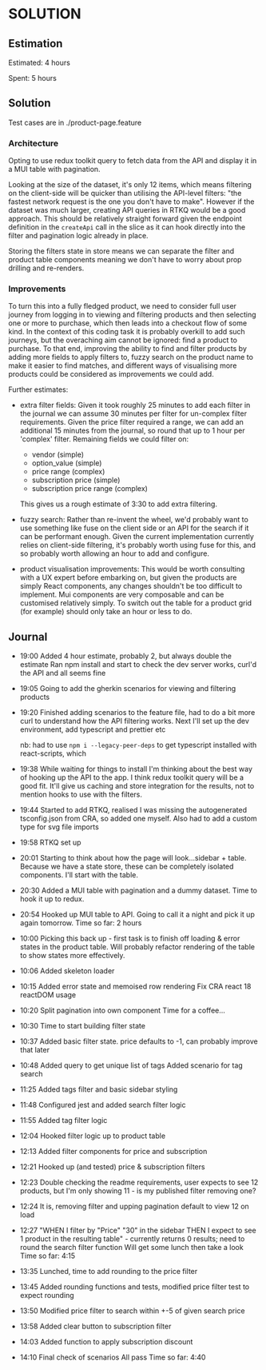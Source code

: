 # SOLUTION

## Estimation

Estimated: 4 hours

Spent: 5 hours

## Solution

Test cases are in ./product-page.feature

### Architecture

Opting to use redux toolkit query to fetch data from the API and display it in a MUI table with pagination.

Looking at the size of the dataset, it's only 12 items, which means filtering on the client-side will be quicker than utilising the API-level filters: "the fastest network request is the one you don't have to make". However if the dataset was much larger, creating API queries in RTKQ would be a good approach. This should be relatively straight forward given the endpoint definition in the `createApi` call in the slice as it can hook directly into the filter and pagination logic already in place.

Storing the filters state in store means we can separate the filter and product table components meaning we don't have to worry about prop drilling and re-renders.

### Improvements

To turn this into a fully fledged product, we need to consider full user journey from logging in to viewing and filtering products and then selecting one or more to purchase, which then leads into a checkout flow of some kind. In the context of this coding task it is probably overkill to add such journeys, but the overaching aim cannot be ignored: find a product to purchase. To that end, improving the ability to find and filter products by adding more fields to apply filters to, fuzzy search on the product name to make it easier to find matches, and different ways of visualising more products could be considered as improvements we could add.

Further estimates:

- extra filter fields:
  Given it took roughly 25 minutes to add each filter in the journal we can assume 30 minutes per filter for un-complex filter requirements. Given the price filter required a range, we can add an additional 15 minutes from the journal, so round that up to 1 hour per 'complex' filter.
  Remaining fields we could filter on:

  - vendor (simple)
  - option_value (simple)
  - price range (complex)
  - subscription price (simple)
  - subscription price range (complex)

  This gives us a rough estimate of 3:30 to add extra filtering.

- fuzzy search:
  Rather than re-invent the wheel, we'd probably want to use something like fuse on the client side or an API for the search if it can be performant enough. Given the current implementation currently relies on client-side filtering, it's probably worth using fuse for this, and so probably worth allowing an hour to add and configure.

- product visualisation improvements:
  This would be worth consulting with a UX expert before embarking on, but given the products are simply React components, any changes shouldn't be too difficult to implement. Mui components are very composable and can be customised relatively simply. To switch out the table for a product grid (for example) should only take an hour or less to do.

## Journal

- 19:00
  Added 4 hour estimate, probably 2, but always double the estimate
  Ran npm install and start to check the dev server works, curl'd the API and all seems fine

- 19:05
  Going to add the gherkin scenarios for viewing and filtering products

- 19:20
  Finished adding scenarios to the feature file, had to do a bit more curl to understand how the API filtering works.
  Next I'll set up the dev environment, add typescript and prettier etc

  nb: had to use `npm i --legacy-peer-deps` to get typescript installed with react-scripts, which

- 19:38
  While waiting for things to install I'm thinking about the best way of hooking up the API to the app. I think redux toolkit query will be a good fit. It'll give us caching and store integration for the results, not to mention hooks to use with the filters.

- 19:44
  Started to add RTKQ, realised I was missing the autogenerated tsconfig.json from CRA, so added one myself. Also had to add a custom type for svg file imports

- 19:58
  RTKQ set up

- 20:01
  Starting to think about how the page will look...sidebar + table. Because we have a state store, these can be completely isolated components. I'll start with the table.

- 20:30
  Added a MUI table with pagination and a dummy dataset. Time to hook it up to redux.

- 20:54
  Hooked up MUI table to API. Going to call it a night and pick it up again tomorrow.
  Time so far: 2 hours

- 10:00
  Picking this back up - first task is to finish off loading & error states in the product table.
  Will probably refactor rendering of the table to show states more effectively.

- 10:06
  Added skeleton loader

- 10:15
  Added error state and memoised row rendering
  Fix CRA react 18 reactDOM usage

- 10:20
  Split pagination into own component
  Time for a coffee...

- 10:30
  Time to start building filter state

- 10:37
  Added basic filter state. price defaults to -1, can probably improve that later

- 10:48
  Added query to get unique list of tags
  Added scenario for tag search

- 11:25
  Added tags filter and basic sidebar styling

- 11:48
  Configured jest and added search filter logic

- 11:55
  Added tag filter logic

- 12:04
  Hooked filter logic up to product table

- 12:13
  Added filter components for price and subscription

- 12:21
  Hooked up (and tested) price & subscription filters

- 12:23
  Double checking the readme requirements, user expects to see 12 products, but I'm only showing 11 - is my published filter removing one?

- 12:24
  It is, removing filter and upping pagination default to view 12 on load

- 12:27
  "WHEN I filter by "Price" "30" in the sidebar THEN I expect to see 1 product in the resulting table" - currently returns 0 results; need to round the search filter function
  Will get some lunch then take a look
  Time so far: 4:15

- 13:35
  Lunched, time to add rounding to the price filter

- 13:45
  Added rounding functions and tests, modified price filter test to expect rounding

- 13:50
  Modified price filter to search within +-5 of given search price

- 13:58
  Added clear button to subscription filter

- 14:03
  Added function to apply subscription discount

- 14:10
  Final check of scenarios
  All pass
  Time so far: 4:40
